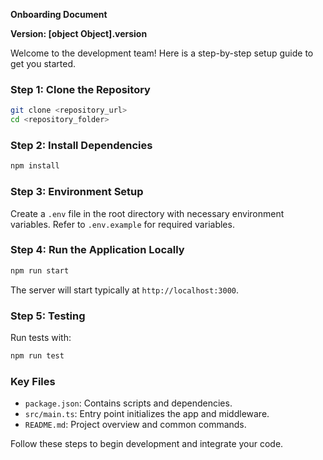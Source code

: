**Onboarding Document**

**Version: [object Object].version**

Welcome to the development team! Here is a step-by-step setup guide to get you started.

### Step 1: Clone the Repository
```bash
git clone <repository_url>
cd <repository_folder>
```

### Step 2: Install Dependencies
```bash
npm install
```

### Step 3: Environment Setup
Create a `.env` file in the root directory with necessary environment variables. Refer to `.env.example` for required variables.

### Step 4: Run the Application Locally
```bash
npm run start
```
The server will start typically at `http://localhost:3000`.

### Step 5: Testing
Run tests with:
```bash
npm run test
```

### Key Files
- `package.json`: Contains scripts and dependencies.
- `src/main.ts`: Entry point initializes the app and middleware.
- `README.md`: Project overview and common commands.

Follow these steps to begin development and integrate your code.